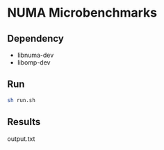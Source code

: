 # NUMA Microbenchmarks

## Dependency
- libnuma-dev
- libomp-dev

<!-- ## Compile
```bash
gcc -O2 -fopenmp -o build/numa_benchmark numa_benchmark.c -lnuma
``` -->

## Run
```bash
sh run.sh
```

## Results
output.txt

<!-- - Small:  10000000    1000
- Middle: 100000000   5000
- Large:  1000000000  9000

```bash
sudo build/numa_benchmark 2 10000000 1000
sudo build/numa_benchmark 2 100000000 5000
sudo build/numa_benchmark 2 1000000000 9000
``` -->